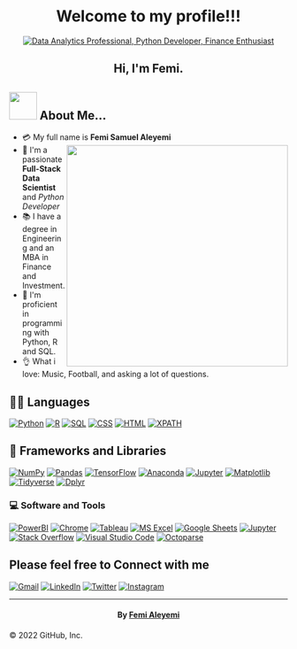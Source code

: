 

<div id="top"></div>
<h1 align="center"> Welcome to my profile!!! </h1>

<div align="center">
    <a href="https://git.io/typing-svg"><img src="https://readme-typing-svg.herokuapp.com?font=Roboto+Slab&color=%237E3ACE&size=30&center=true&vCenter=true&width=450&lines= Data+Analytics+Professional;Python+Developer;Finance+Enthusiast" alt="Data Analytics Professional, Python Developer, Finance Enthusiast"></a>
</div> 
 
   <h2 align="center">Hi, I'm Femi.</h2>
  
   
## <img src="https://raw.githubusercontent.com/nixin72/nixin72/master/wave.gif" width="50px"></img> About Me...

- :credit_card: My full name is **Femi Samuel Aleyemi** <img src="https://s3.us-east-2.amazonaws.com/fi-uploads/posts/44299297_s.jpg" width="400" align="right"/>
- :school: I'm a passionate **Full-Stack Data Scientist** and *Python Developer*
- :books: I have a degree in Engineering and an MBA in Finance and Investment.
- :monocle_face: I'm proficient in programming with Python, R and SQL.
- :ok_hand: What i love: Music, Football, and asking a lot of questions.
  

## 👨‍💻 Languages

<p>
     <a href="https://github.com/search?q=user%3ADenverCoder1+is%3Arepo+language%3Apython"><img alt="Python"  src="https://img.icons8.com/fluency/100/000000/python.png"></a>
  <a href="https://github.com/search?q=user%3ADenverCoder1+is%3Arepo+language%3AR"><img alt="R" src="https://img.icons8.com/external-becris-flat-becris/100/000000/external-r-data-science-becris-flat-becris.png"></a>
    <a href="https://github.com/search?q=user%3ADenverCoder1+is%3Arepo+language%3Asql"><img alt="SQL" src="https://img.icons8.com/ios-filled/100/000000/sql.png"></a>
   <a href="https://github.com/search?q=user%3ADenverCoder1+is%3Arepo+language%3Acss"><img alt="CSS" src="https://img.shields.io/badge/CSS%20-%231572B6.svg?logo=css3&logoColor=white"></a>
    <a href="https://github.com/search?q=user%3ADenverCoder1+is%3Arepo+language%3Ahtml"><img alt="HTML" src="https://img.shields.io/badge/HTML%20-%23E34F26.svg?logo=html5&logoColor=white"></a>
<a href="https://github.com/search?q=user%3ADenverCoder1+is%3Arepo+language%3Axpath"><img alt="XPATH" src="https://img.shields.io/badge/HTML%20-%23E34F26.svg?logo=html5&logoColor=white"></a>
   
   
## 🧰 Frameworks and Libraries

<p>
  
  <a href="#"><img alt="NumPy" src="https://img.icons8.com/color/48/000000/gmail-new.png"></a>
   <a href="#"><img alt="Pandas" src="https://img.shields.io/badge/Pandas%20-%23150458.svg?logo=pandas&logoColor=white"></a>
    <a href="#"><img alt="TensorFlow" src="https://img.shields.io/badge/TensorFlow%20-%23FF6F00.svg?logo=TensorFlow&logoColor=white"></a>
  <a href="#"><img alt="Anaconda" src="https://img.shields.io/badge/conda-342B029.svg?&style=for-the-badge&logo=anaconda&logoColor=white"></a>
  <a href="#"><img alt="Jupyter" src="https://img.shields.io/badge/Jupyter-F37626.svg?&style=for-the-badge&logo=Jupyter&logoColor=white"></a>
  <a href="#"><img alt="Matplotlib" src="#"></a>
  <a href="#"><img alt="Tidyverse" src="#"></a>
  <a href="#"><img alt="Dplyr" src="#"></a>
  
   
</p>


### 💻 Software and Tools

<p>
    <a href="#"><img alt="PowerBI" src="https://img.shields.io/badge/PowerBI-F2C811?style=for-the-badge&logo=Power%20BI&logoColor=white"></a>
    <a href="#"><img alt="Chrome" src="https://img.shields.io/badge/Chrome-3DDC84?logo=google-chrome&logoColor=white"></a>
    <a href="#"><img alt="Tableau" src="https://img.shields.io/badge/Colab-00b56a.svg?logo=google-colab&logoColor=white"></a>
    <a href="#"><img alt="MS Excel" src="#"></a>
    <a href="#"><img alt="Google Sheets" src="https://img.shields.io/badge/Google%20Sheets%20-%2334A853.svg?logo=google%20sheets&logoColor=white"></a>
    <a href="#"><img alt="Jupyter" src="https://img.shields.io/badge/Jupyter%20-%23F37626.svg?logo=Jupyter&logoColor=white"></a>
    <a href="#"><img alt="Stack Overflow" src="https://img.shields.io/badge/-Stack%20Overflow-FE7A16?logo=stack-overflow&logoColor=white"></a>
    <a href="#"><img alt="Visual Studio Code" src="https://img.shields.io/badge/Visual%20Studio%20Code-0078d7.svg?logo=visual-studio-code&logoColor=white"></a>
  <a href="#"><img alt="Octoparse" src="#"></a>
</p>

 
<!-- Connect with me--social media profiles -->

##  Please feel free to Connect with me
<p align="center">
  
  <a href="fensalsdx@gmail.com" target="_blank"><img src="https://img.icons8.com/bubbles/50/000000/gmail.png" alt="Gmail"/></a>
	<a href="https://www.linkedin.com/in/femi-aleyemi-50880968/" target="_blank"><img src="https://img.icons8.com/color/48/000000/linkedin-circled--v1.png" alt="LinkedIn"/></a>
  <a href="https://twitter.com/fensals" target="_blank"><img src="https://img.icons8.com/fluency/48/000000/twitter.png" alt="Twitter"/></a>
  <a href="https://instagram.com/fensals" target="_blank"><img src="https://img.icons8.com/color/48/000000/instagram-new--v1.png" alt="Instagram"/></a>
	
</p>
  
  
---
 <center> <h4> By <a href = "https://github.com/fensals"> Femi Aleyemi <a/> <h4/> </center>

© 2022 GitHub, Inc.

  
